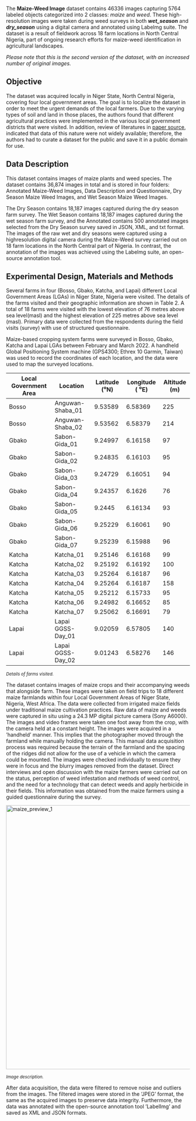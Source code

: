 The **Maize-Weed Image** dataset contains 46336 images capturing 5764 labeled objects categorized into 2 classes: *maize* and *weed*. These high-resolution images were taken during weed surveys in both ***wet_season*** and ***dry_season*** using a digital camera and annotated using Labelmg suite. The dataset is a result of fieldwork across 18 farm locations in North Central Nigeria, part of ongoing research efforts for maize-weed identification in agricultural landscapes.

<i> Please note that this is the second version of the dataset, with an increased number of original images.</i>

## Objective

The dataset was acquired locally in Niger State, North Central Nigeria, covering four local government areas. The goal is to localize the dataset in order to meet the urgent demands of the local farmers. Due to the varying types of soil and land in those places, the authors found that different agricultural practices were implemented in the various local government districts that were visited. In addition, review of literatures in [paper source](https://www.sciencedirect.com/science/article/pii/S2352340923001488), indicated that data of this nature were not widely available; therefore, the authors had to curate a dataset for the public and save it in a public domain for use. 

## Data Description

This dataset contains images of maize plants and weed species. The dataset contains 36,874 images in total and is stored in four folders: Annotated Maize-Weed Images, Data Description and Questionnaire, Dry Season Maize Weed Images, and Wet Season Maize Weed Images.

The Dry Season contains 18,187 images captured during the dry season farm survey. The Wet Season contains 18,187 images captured during the wet season farm survey, and the Annotated contains 500 annotated images selected from the Dry Season survey saved in JSON, XML, and txt format. The images of the raw wet and dry seasons were captured using a highresolution digital camera during the Maize-Weed survey carried out on 18 farm locations in the North Central part of Nigeria. In contrast, the annotation of the images was achieved using the Labelmg suite, an open-source annotation tool.

## Experimental Design, Materials and Methods

Several farms in four (Bosso, Gbako, Katcha, and Lapai) different Local Government Areas (LGAs) in Niger State, Nigeria were visited. The details of the farms visited and their geographic information are shown in Table 2. A total of 18 farms were visited with the lowest elevation of 76 metres above sea level(masl) and the highest elevation of 225 metres above sea level (masl). Primary data were collected from the respondents during the field visits (survey) with use of structured questionnaire. 

Maize-based cropping system farms were surveyed in Bosso, Gbako, Katcha and Lapai LGAs between February and March 2022. A handheld Global Positioning System machine (GPS4300; Ethrex 10 Garmin, Taiwan) was used to record the coordinates of each location, and the data were used to map the surveyed locations. 

| Local Government Area | Location           | Latitude (⁰N) | Longitude ( ⁰E) | Altitude (m) |
|-----------------------|--------------------|---------------|----------------|--------------|
| Bosso                 | Anguwan-Shaba_01   | 9.53589       | 6.58369        | 225          |
| Bosso                 | Anguwan-Shaba_02   | 9.53562       | 6.58379        | 214          |
| Gbako                 | Sabon-Gida_01      | 9.24997       | 6.16158        | 97           |
| Gbako                 | Sabon-Gida_02      | 9.24835       | 6.16103        | 95           |
| Gbako                 | Sabon-Gida_03      | 9.24729       | 6.16051        | 94           |
| Gbako                 | Sabon-Gida_04      | 9.24357       | 6.1626         | 76           |
| Gbako                 | Sabon-Gida_05      | 9.2445        | 6.16134        | 93           |
| Gbako                 | Sabon-Gida_06      | 9.25229       | 6.16061        | 90           |
| Gbako                 | Sabon-Gida_07      | 9.25239       | 6.15988        | 96           |
| Katcha                | Katcha_01          | 9.25146       | 6.16168        | 99           |
| Katcha                | Katcha_02          | 9.25192       | 6.16192        | 100          |
| Katcha                | Katcha_03          | 9.25264       | 6.16187        | 96           |
| Katcha                | Katcha_04          | 9.25264       | 6.16187        | 158          |
| Katcha                | Katcha_05          | 9.25212       | 6.15733        | 95           |
| Katcha                | Katcha_06          | 9.24982       | 6.16652        | 85           |
| Katcha                | Katcha_07          | 9.25062       | 6.16691        | 79           |
| Lapai                 | Lapai GGSS-Day_01  | 9.02059       | 6.57805        | 140          |
| Lapai                 | Lapai GGSS-Day_02  | 9.01243       | 6.58276        | 146          |

<span style="font-size: smaller; font-style: italic;">Details of farms visited.</span>


The dataset contains images of maize crops and their accompanying weeds that alongside farm. These images were taken on field trips to 18 different maize farmlands within four Local Government Areas of Niger State, Nigeria, West Africa. The data were collected from irrigated maize fields under traditional maize cultivation practices. Raw data of maize and weeds were captured in situ using a 24.3 MP digital picture camera (Sony A6000). The images and video frames were taken one foot away from the crop, with the camera held at a constant height. The images were acquired in a ’handheld’ manner. This implies that the photographer moved through the farmland while manually holding the camera. This manual data acquisition process was required because the terrain of the farmland and the spacing of the ridges did not allow for the use of a vehicle in which the camera could be mounted. The images were checked individually to ensure they were in focus and the blurry images removed from the dataset. Direct interviews and open discussion with the maize farmers were carried out on the status, perception of weed infestation and methods of weed control, and the need for a technology that can detect weeds and apply herbicide in their fields. This information was obtained from the maize farmers using a guided questionnaire during the survey.

<img width="721" alt="maize_preview_1" src="https://github.com/dataset-ninja/maize-weed-image/assets/123257559/34f1c5f6-06ac-4d82-acc2-a0d5e3cccfd4">

<span style="font-size: smaller; font-style: italic;">Image description.</span>

After data acquisition, the data were filtered to remove noise and outliers from the images. The filtered images were stored in the ‘JPEG’ format, the same as the acquired images to preserve data integrity. Furthermore, the data was annotated with the open-source annotation tool ’LabelImg’ and saved as XML and JSON formats.
